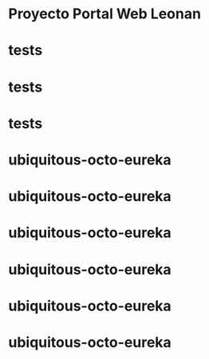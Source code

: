 # Proyecto Portal Web Leonan
# tests
# tests
# tests
# ubiquitous-octo-eureka
# ubiquitous-octo-eureka
# ubiquitous-octo-eureka
# ubiquitous-octo-eureka
# ubiquitous-octo-eureka
# ubiquitous-octo-eureka
